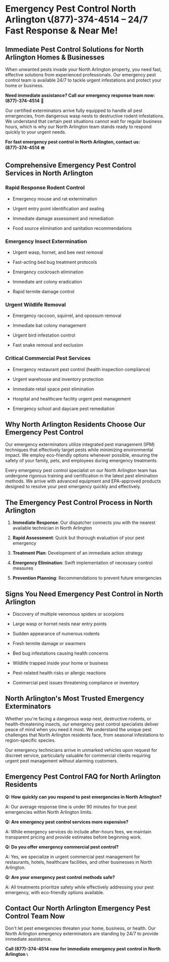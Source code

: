 # Emergency Pest Control North Arlington 📞(877)-374-4514 – 24/7 Fast Response & Near Me! 

## Immediate Pest Control Solutions for North Arlington Homes & Businesses

When unwanted pests invade your North Arlington property, you need fast, effective solutions from experienced professionals. Our emergency pest control team is available 24/7 to tackle urgent infestations and protect your home or business.

**Need immediate assistance? Call our emergency response team now: (877)-374-4514** 📱

Our certified exterminators arrive fully equipped to handle all pest emergencies, from dangerous wasp nests to destructive rodent infestations. We understand that certain pest situations cannot wait for regular business hours, which is why our North Arlington team stands ready to respond quickly to your urgent needs.

**For fast emergency pest control in North Arlington, contact us: (877)-374-4514** ☎️

## Comprehensive Emergency Pest Control Services in North Arlington

### Rapid Response Rodent Control
- Emergency mouse and rat extermination  
- Urgent entry point identification and sealing  
- Immediate damage assessment and remediation  
- Food source elimination and sanitation recommendations  

### Emergency Insect Extermination
- Urgent wasp, hornet, and bee nest removal  
- Fast-acting bed bug treatment protocols  
- Emergency cockroach elimination  
- Immediate ant colony eradication  
- Rapid termite damage control  

### Urgent Wildlife Removal
- Emergency raccoon, squirrel, and opossum removal  
- Immediate bat colony management  
- Urgent bird infestation control  
- Fast snake removal and exclusion  

### Critical Commercial Pest Services
- Emergency restaurant pest control (health inspection compliance)  
- Urgent warehouse and inventory protection  
- Immediate retail space pest elimination  
- Hospital and healthcare facility urgent pest management  
- Emergency school and daycare pest remediation  

## Why North Arlington Residents Choose Our Emergency Pest Control

Our emergency exterminators utilize integrated pest management (IPM) techniques that effectively target pests while minimizing environmental impact. We employ eco-friendly options whenever possible, ensuring the safety of your family, pets, and employees during emergency treatments.

Every emergency pest control specialist on our North Arlington team has undergone rigorous training and certification in the latest pest elimination methods. We arrive with advanced equipment and EPA-approved products designed to resolve your pest emergency quickly and effectively.

## The Emergency Pest Control Process in North Arlington

1. **Immediate Response**: Our dispatcher connects you with the nearest available technician in North Arlington  
2. **Rapid Assessment**: Quick but thorough evaluation of your pest emergency  
3. **Treatment Plan**: Development of an immediate action strategy  
4. **Emergency Elimination**: Swift implementation of necessary control measures  
5. **Prevention Planning**: Recommendations to prevent future emergencies  

## Signs You Need Emergency Pest Control in North Arlington

- Discovery of multiple venomous spiders or scorpions  
- Large wasp or hornet nests near entry points  
- Sudden appearance of numerous rodents  
- Fresh termite damage or swarmers  
- Bed bug infestations causing health concerns  
- Wildlife trapped inside your home or business  
- Pest-related health risks or allergic reactions  
- Commercial pest issues threatening compliance or inventory  

## North Arlington's Most Trusted Emergency Exterminators

Whether you're facing a dangerous wasp nest, destructive rodents, or health-threatening insects, our emergency pest control specialists deliver peace of mind when you need it most. We understand the unique pest challenges that North Arlington residents face, from seasonal infestations to region-specific species.

Our emergency technicians arrive in unmarked vehicles upon request for discreet service, particularly valuable for commercial clients requiring urgent pest management without alarming customers.

## Emergency Pest Control FAQ for North Arlington Residents

**Q: How quickly can you respond to pest emergencies in North Arlington?**  
A: Our average response time is under 90 minutes for true pest emergencies within North Arlington limits.

**Q: Are emergency pest control services more expensive?**  
A: While emergency services do include after-hours fees, we maintain transparent pricing and provide estimates before beginning work.

**Q: Do you offer emergency commercial pest control?**  
A: Yes, we specialize in urgent commercial pest management for restaurants, hotels, healthcare facilities, and other businesses in North Arlington.

**Q: Are your emergency pest control methods safe?**  
A: All treatments prioritize safety while effectively addressing your pest emergency, with eco-friendly options available.

## Contact Our North Arlington Emergency Pest Control Team Now

Don't let pest emergencies threaten your home, business, or health. Our North Arlington emergency exterminators are standing by 24/7 to provide immediate assistance.

**Call (877)-374-4514 now for immediate emergency pest control in North Arlington** 📞

